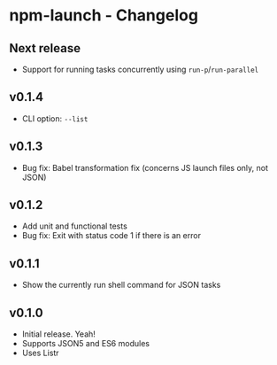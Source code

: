 # npm-launch - Changelog

## Next release

- Support for running tasks concurrently using `run-p`/`run-parallel`

## v0.1.4

- CLI option: `--list`

## v0.1.3

- Bug fix: Babel transformation fix (concerns JS launch files only, not JSON)

## v0.1.2

- Add unit and functional tests
- Bug fix: Exit with status code 1 if there is an error

## v0.1.1

- Show the currently run shell command for JSON tasks

## v0.1.0

- Initial release. Yeah!
- Supports JSON5 and ES6 modules
- Uses Listr
